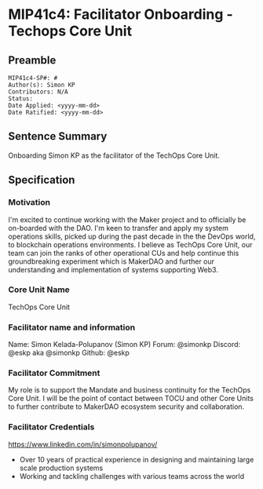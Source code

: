 # MIP41c4: Facilitator Onboarding - Techops Core Unit

## Preamble

```
MIP41c4-SP#: #
Author(s): Simon KP
Contributors: N/A
Status:
Date Applied: <yyyy-mm-dd>
Date Ratified: <yyyy-mm-dd>
```

## Sentence Summary

Onboarding Simon KP as the facilitator of the TechOps Core Unit.

## Specification

### Motivation

I'm excited to continue working with the Maker project and to officially be on-boarded with the DAO. I'm keen to transfer and apply my system operations skills, picked up during the past decade in the the DevOps world, to blockchain operations environments. I believe as TechOps Core Unit, our team can join the ranks of other operational CUs and help continue this groundbreaking experiment which is MakerDAO and further our understanding and implementation of systems supporting Web3.

### Core Unit Name

TechOps Core Unit

### Facilitator name and information

Name: Simon Kelada-Polupanov (Simon KP)
Forum: @simonkp
Discord: @eskp aka @simonkp
Github: @eskp

### Facilitator Commitment

My role is to support the Mandate and business continuity for the TechOps Core Unit.
I will be the point of contact between TOCU and other Core Units to further contribute to MakerDAO ecosystem security and collaboration.



### Facilitator Credentials

https://www.linkedin.com/in/simonpolupanov/

- Over 10 years of practical experience in designing and maintaining large scale production systems
- Working and tackling challenges with various teams across the world
